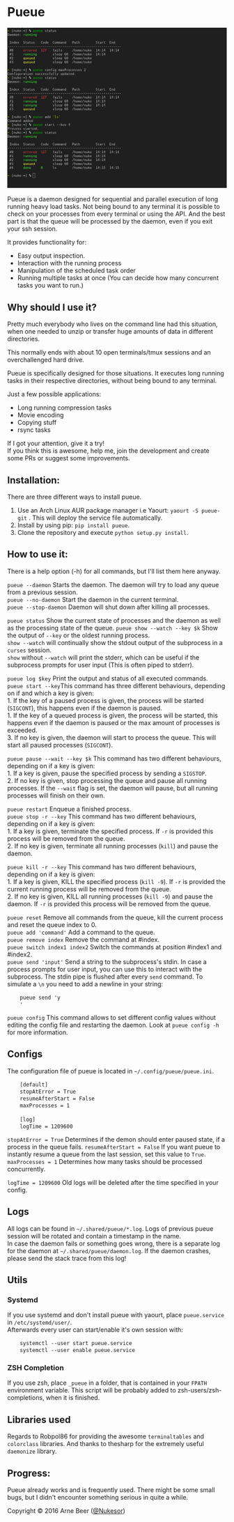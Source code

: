 # Pueue

![Pueue](https://raw.githubusercontent.com/Nukesor/images/master/pueue.png)

Pueue is a daemon designed for sequential and parallel execution of long running heavy load tasks. Not being bound to any terminal it is possible to check on your processes from every terminal or using the API. And the best part is that the queue will be processed by the daemon, even if you exit your ssh session.

It provides functionality for:
- Easy output inspection.
- Interaction with the running process
- Manipulation of the scheduled task order
- Running multiple tasks at once (You can decide how many concurrent tasks you want to run.)


## Why should I use it?

Pretty much everybody who lives on the command line had this situation, when one needed to unzip or transfer huge amounts of data in different directories.

This normally ends with about 10 open terminals/tmux sessions and an overchallenged hard drive.

Pueue is specifically designed for those situations. It executes long running tasks in their respective directories, without being bound to any terminal.  

Just a few possible applications:

- Long running compression tasks
- Movie encoding
- Copying stuff
- rsync tasks

If I got your attention, give it a try!  
If you think this is awesome, help me, join the development and create some PRs or suggest some improvements.

## Installation:

There are three different ways to install pueue.

1. Use an Arch Linux AUR package manager i.e Yaourt: `yaourt -S pueue-git` . This will deploy the service file automatically.
2. Install by using pip: `pip install pueue`.
3. Clone the repository and execute `python setup.py install`.

## How to use it:

There is a help option (-h) for all commands, but I'll list them here anyway.

`pueue --daemon` Starts the daemon. The daemon will try to load any queue from a previous session.  
`pueue --no-daemon` Start the daemon in the current terminal.  
`pueue --stop-daemon` Daemon will shut down after killing all processes.

`pueue status` Show the current state of processes and the daemon as well as the processing state of the queue.
`pueue show --watch --key $k` Show the output of `--key` or the oldest running process.  
    `show --watch` will continually show the stdout output of the subprocess in a `curses` session.  
    `show` without `--watch` will print the stderr, which can be useful if the subprocess prompts for user input (This is often piped to stderr).  

`pueue log $key` Print the output and status of all executed commands.  
`pueue start --key`This command has three different behaviours, depending on if and which a key is given:  
    1. If the key of a paused process is given, the process will be started (`SIGCONT`), this happens even if the daemon is paused.  
    1. If the key of a queued process is given, the process will be started, this happens even if the daemon is paused or the max amount of processes is exceeded.  
    3. If no key is given, the daemon will start to process the queue. This will start all paused processes (`SIGCONT`).  

`pueue pause --wait --key $k` This command has two different behaviours, depending on if a key is given:  
    1. If a key is given, pause the specified process by sending a `SIGSTOP`.  
    2. If no key is given, stop processing the queue and pause all running processes. If the `--wait` flag is set, the daemon will pause, but all running processes will finish on their own.  

`pueue restart` Enqueue a finished process.  
`pueue stop -r --key` This command has two different behaviours, depending on if a key is given:  
    1. If a key is given, terminate the specified process. If `-r` is provided this process will be removed from the queue.  
    2. If no key is given, terminate all running processes (`kill`) and pause the daemon.  

`pueue kill -r --key` This command has two different behaviours, depending on if a key is given:  
    1. If a key is given, KILL the specified process (`kill -9`). If `-r` is provided the current running process will be removed from the queue.  
    2. If no key is given, KILL all running processes (`kill -9`) and pause the daemon. If `-r` is provided this process will be removed from the queue.  

`pueue reset` Remove all commands from the queue, kill the current process and reset the queue index to 0.  
`pueue add 'command'` Add a command to the queue.  
`pueue remove index` Remove the command at #index.  
`pueue switch index1 index2` Switch the commands at position #index1 and #index2.  
`pueue send 'input'` Send a string to the subprocess's stdin. In case a process prompts for user input, you can use this to interact with the subprocess.
The stdin pipe is flushed after every `send` command. To simulate a `\n` you need to add a newline in your string:

        pueue send 'y
        '

`pueue config` This command allows to set different config values without editing the config file and restarting the daemon. Look at `pueue config -h` for more information.


## Configs

The configuration file of pueue is located in `~/.config/pueue/pueue.ini`.

        [default]
        stopAtError = True
        resumeAfterStart = False
        maxProcesses = 1

        [log]
        logTime = 1209600

`stopAtError = True` Determines if the demon should enter paused state, if a process in the queue fails.
`resumeAfterStart = False` If you want pueue to instantly resume a queue from the last session, set this value to `True`.
`maxProcesses = 1` Determines how many tasks should be processed concurrently.

`logTime = 1209600`  Old logs will be deleted after the time specified in your config.

## Logs 

All logs can be found in `~/.shared/pueue/*.log`. Logs of previous pueue session will be rotated and contain a timestamp in the name.  
In case the daemon fails or something goes wrong, there is a separate log for the daemon at `~/.shared/pueue/daemon.log`.
If the daemon crashes, please send the stack trace from this log!


## Utils

### Systemd
If you use systemd and don't install pueue with yaourt, place `pueue.service` in `/etc/systemd/user/`.  
Afterwards every user can start/enable it's own session with:  

        systemctl --user start pueue.service
        systemctl --user enable pueue.service

### ZSH Completion

If you use zsh, place `_pueue` in a folder, that is contained in your `FPATH` environment variable. This script will be probably added to zsh-users/zsh-completions, when it is finished.

## Libraries used

Regards to Robpol86 for providing the awesome `terminaltables` and `colorclass` libraries.
And thanks to thesharp for the extremely useful `daemonize` library.

## Progress:
Pueue already works and is frequently used. There might be some small bugs, but I didn't encounter something serious in quite a while.

Copyright &copy; 2016 Arne Beer ([@Nukesor](https://github.com/Nukesor))
